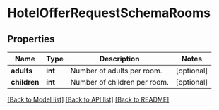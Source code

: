 # HotelOfferRequestSchemaRooms

## Properties
Name | Type | Description | Notes
------------ | ------------- | ------------- | -------------
**adults** | **int** | Number of adults per room. | [optional] 
**children** | **int** | Number of children per room. | [optional] 

[[Back to Model list]](../../README.md#documentation-for-models) [[Back to API list]](../../README.md#documentation-for-api-endpoints) [[Back to README]](../../README.md)

